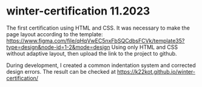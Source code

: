 # winter-certification 11.2023
The first certification using HTML and CSS.
It was necessary to make the page layout according to the template: https://www.figma.com/file/qHqVwEC5nxFbSQCdbsFCVk/template35?type=design&node-id=1-2&mode=design
Using only HTML and CSS without adaptive layout, then upload the link to the project to github.

During development, I created a common indentation system and corrected design errors.
The result can be checked at https://k22kot.github.io/winter-certification/
